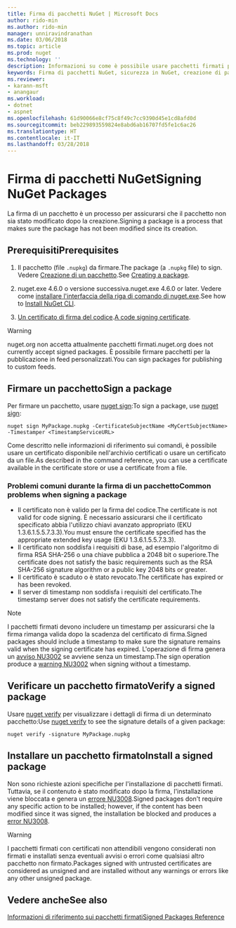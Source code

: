```yaml
---
title: Firma di pacchetti NuGet | Microsoft Docs
author: rido-min
ms.author: rido-min
manager: unniravindranathan
ms.date: 03/06/2018
ms.topic: article
ms.prod: nuget
ms.technology: ''
description: Informazioni su come è possibile usare pacchetti firmati per abilitare la verifica dell'integrità del contenuto.
keywords: Firma di pacchetti NuGet, sicurezza in NuGet, creazione di pacchetti firmati
ms.reviewer:
- karann-msft
- anangaur
ms.workload:
- dotnet
- aspnet
ms.openlocfilehash: 61d90066e8cf75c8f49c7cc9390d45e1cd8afd0d
ms.sourcegitcommit: beb229893559824e8abd6ab16707fd5fe1c6ac26
ms.translationtype: HT
ms.contentlocale: it-IT
ms.lasthandoff: 03/28/2018
---
```

# <a name="signing-nuget-packages"></a><span data-ttu-id="be921-104">Firma di pacchetti NuGet</span><span class="sxs-lookup"><span data-stu-id="be921-104">Signing NuGet Packages</span></span>

<span data-ttu-id="be921-105">La firma di un pacchetto è un processo per assicurarsi che il pacchetto non sia stato modificato dopo la creazione.</span><span class="sxs-lookup"><span data-stu-id="be921-105">Signing a package is a process that makes sure the package has not been modified since its creation.</span></span>

## <a name="prerequisites"></a><span data-ttu-id="be921-106">Prerequisiti</span><span class="sxs-lookup"><span data-stu-id="be921-106">Prerequisites</span></span>

1. <span data-ttu-id="be921-107">Il pacchetto (file `.nupkg`) da firmare.</span><span class="sxs-lookup"><span data-stu-id="be921-107">The package (a `.nupkg` file) to sign.</span></span> <span data-ttu-id="be921-108">Vedere [Creazione di un pacchetto](creating-a-package.md).</span><span class="sxs-lookup"><span data-stu-id="be921-108">See [Creating a package](creating-a-package.md).</span></span>

1. <span data-ttu-id="be921-109">nuget.exe 4.6.0 o versione successiva.</span><span class="sxs-lookup"><span data-stu-id="be921-109">nuget.exe 4.6.0 or later.</span></span> <span data-ttu-id="be921-110">Vedere come [installare l'interfaccia della riga di comando di nuget.exe](../install-nuget-client-tools.md#nugetexe-cli).</span><span class="sxs-lookup"><span data-stu-id="be921-110">See how to [Install NuGet CLI](../install-nuget-client-tools.md#nugetexe-cli).</span></span>

1. <span data-ttu-id="be921-111">[Un certificato di firma del codice](../reference/signed-packages-reference.md#get-a-code-signing-certificate).</span><span class="sxs-lookup"><span data-stu-id="be921-111">[A code signing certificate](../reference/signed-packages-reference.md#get-a-code-signing-certificate).</span></span>

> [!Warning]
> <span data-ttu-id="be921-112">nuget.org non accetta attualmente pacchetti firmati.</span><span class="sxs-lookup"><span data-stu-id="be921-112">nuget.org does not currently accept signed packages.</span></span> <span data-ttu-id="be921-113">È possibile firmare pacchetti per la pubblicazione in feed personalizzati.</span><span class="sxs-lookup"><span data-stu-id="be921-113">You can sign packages for publishing to custom feeds.</span></span>

## <a name="sign-a-package"></a><span data-ttu-id="be921-114">Firmare un pacchetto</span><span class="sxs-lookup"><span data-stu-id="be921-114">Sign a package</span></span>

<span data-ttu-id="be921-115">Per firmare un pacchetto, usare [nuget sign](../tools/cli-ref-sign.md):</span><span class="sxs-lookup"><span data-stu-id="be921-115">To sign a package, use [nuget sign](../tools/cli-ref-sign.md):</span></span>

```cli
nuget sign MyPackage.nupkg -CertificateSubjectName <MyCertSubjectName> -Timestamper <TimestampServiceURL>
```

<span data-ttu-id="be921-116">Come descritto nelle informazioni di riferimento sui comandi, è possibile usare un certificato disponibile nell'archivio certificati o usare un certificato da un file.</span><span class="sxs-lookup"><span data-stu-id="be921-116">As described in the command reference, you can use a certificate available in the certificate store or use a certificate from a file.</span></span>

### <a name="common-problems-when-signing-a-package"></a><span data-ttu-id="be921-117">Problemi comuni durante la firma di un pacchetto</span><span class="sxs-lookup"><span data-stu-id="be921-117">Common problems when signing a package</span></span>

- <span data-ttu-id="be921-118">Il certificato non è valido per la firma del codice.</span><span class="sxs-lookup"><span data-stu-id="be921-118">The certificate is not valid for code signing.</span></span> <span data-ttu-id="be921-119">È necessario assicurarsi che il certificato specificato abbia l'utilizzo chiavi avanzato appropriato (EKU 1.3.6.1.5.5.7.3.3).</span><span class="sxs-lookup"><span data-stu-id="be921-119">You must ensure the certificate specified has the appropriate extended key usage (EKU 1.3.6.1.5.5.7.3.3).</span></span>
- <span data-ttu-id="be921-120">Il certificato non soddisfa i requisiti di base, ad esempio l'algoritmo di firma RSA SHA-256 o una chiave pubblica a 2048 bit o superiore.</span><span class="sxs-lookup"><span data-stu-id="be921-120">The certificate does not satisfy the basic requirements such as the RSA SHA-256 signature algorithm or a public key 2048 bits or greater.</span></span>
- <span data-ttu-id="be921-121">Il certificato è scaduto o è stato revocato.</span><span class="sxs-lookup"><span data-stu-id="be921-121">The certificate has expired or has been revoked.</span></span>
- <span data-ttu-id="be921-122">Il server di timestamp non soddisfa i requisiti del certificato.</span><span class="sxs-lookup"><span data-stu-id="be921-122">The timestamp server does not satisfy the certificate requirements.</span></span>

> [!Note]
> <span data-ttu-id="be921-123">I pacchetti firmati devono includere un timestamp per assicurarsi che la firma rimanga valida dopo la scadenza del certificato di firma.</span><span class="sxs-lookup"><span data-stu-id="be921-123">Signed packages should include a timestamp to make sure the signature remains valid when the signing certificate has expired.</span></span> <span data-ttu-id="be921-124">L'operazione di firma genera un [avviso NU3002](../reference/Errors-and-Warnings.md#nu3002) se avviene senza un timestamp.</span><span class="sxs-lookup"><span data-stu-id="be921-124">The sign operation produce a [warning NU3002](../reference/Errors-and-Warnings.md#nu3002) when signing without a timestamp.</span></span>

## <a name="verify-a-signed-package"></a><span data-ttu-id="be921-125">Verificare un pacchetto firmato</span><span class="sxs-lookup"><span data-stu-id="be921-125">Verify a signed package</span></span>

<span data-ttu-id="be921-126">Usare [nuget verify](../tools/cli-ref-verify.md) per visualizzare i dettagli di firma di un determinato pacchetto:</span><span class="sxs-lookup"><span data-stu-id="be921-126">Use [nuget verify](../tools/cli-ref-verify.md) to see the signature details of a given package:</span></span>

```cli
nuget verify -signature MyPackage.nupkg
```

## <a name="install-a-signed-package"></a><span data-ttu-id="be921-127">Installare un pacchetto firmato</span><span class="sxs-lookup"><span data-stu-id="be921-127">Install a signed package</span></span>

<span data-ttu-id="be921-128">Non sono richieste azioni specifiche per l'installazione di pacchetti firmati. Tuttavia, se il contenuto è stato modificato dopo la firma, l'installazione viene bloccata e genera un [errore NU3008](../reference/Errors-and-Warnings.md#nu3008).</span><span class="sxs-lookup"><span data-stu-id="be921-128">Signed packages don't require any specific action to be installed; however, if the content has been modified since it was signed, the installation be blocked and produces a [error NU3008](../reference/Errors-and-Warnings.md#nu3008).</span></span>

> [!Warning]
> <span data-ttu-id="be921-129">I pacchetti firmati con certificati non attendibili vengono considerati non firmati e installati senza eventuali avvisi o errori come qualsiasi altro pacchetto non firmato.</span><span class="sxs-lookup"><span data-stu-id="be921-129">Packages signed with untrusted certificates are considered as unsigned and are installed without any warnings or errors like any other unsigned package.</span></span>

## <a name="see-also"></a><span data-ttu-id="be921-130">Vedere anche</span><span class="sxs-lookup"><span data-stu-id="be921-130">See also</span></span>

[<span data-ttu-id="be921-131">Informazioni di riferimento sui pacchetti firmati</span><span class="sxs-lookup"><span data-stu-id="be921-131">Signed Packages Reference</span></span>](../reference/Signed-Packages-Reference.md)
